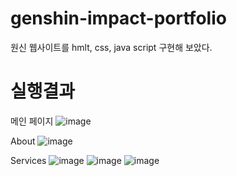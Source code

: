 # genshin-impact-portfolio
원신 웹사이트를 hmlt, css, java script 구현해 보았다.

# 실행결과
메인 페이지
![image](https://user-images.githubusercontent.com/109999749/235278399-ed383ed5-eaf6-4495-ac6f-3916ba140a73.png)


About
![image](https://user-images.githubusercontent.com/109999749/189041304-5e1c81b9-24f9-45cb-9225-5b0232429bff.png)


Services
![image](https://user-images.githubusercontent.com/109999749/189041093-5ea43af2-562c-4302-89af-b9c932953b7c.png)
![image](https://user-images.githubusercontent.com/109999749/189041191-0e381f9e-fdc2-4864-88fc-602f87c042f4.png)
![image](https://user-images.githubusercontent.com/109999749/189041930-b2d31afd-870a-46e2-9524-9d645fd2a244.png)







